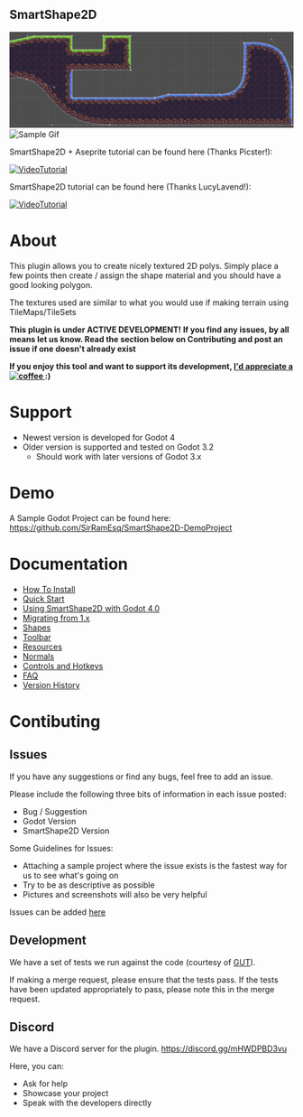 SmartShape2D
---
![Sample Image]( ./addons/rmsmartshape/documentation/imgs/sample.png )
![Sample Gif]( ./addons/rmsmartshape/documentation/imgs/sample.gif )

SmartShape2D + Aseprite tutorial can be found here (Thanks Picster!):

[![VideoTutorial](https://img.youtube.com/vi/r-pd2yuNPvA/0.jpg)](http://www.youtube.com/watch?v=r-pd2yuNPvA)

SmartShape2D tutorial can be found here (Thanks LucyLavend!):

[![VideoTutorial](https://img.youtube.com/vi/45PldDNCQhw/0.jpg)](https://www.youtube.com/watch?v=45PldDNCQhw)

# About
This plugin allows you to create nicely textured 2D polys.
Simply place a few points then create / assign the shape material and you should have a good looking polygon.

The textures used are similar to what you would use if making terrain using TileMaps/TileSets


**This plugin is under ACTIVE DEVELOPMENT! If you find any issues, by all means let us know.
Read the section below on Contributing and post an issue if one doesn't already exist**

**If you enjoy this tool and want to support its development, [I'd appreciate a coffee ](https://www.buymeacoffee.com/SirRamESQ) :)**
<a href="https://www.buymeacoffee.com/SirRamESQ">
  <img src="https://cdn.buymeacoffee.com/buttons/v2/default-yellow.png" align="left" height="48">
</a>

# Support
- Newest version is developed for Godot 4
- Older version is supported and tested on Godot 3.2
  - Should work with later versions of Godot 3.x

# Demo
A Sample Godot Project can be found here:
https://github.com/SirRamEsq/SmartShape2D-DemoProject

# Documentation
- [How To Install]( ./addons/rmsmartshape/documentation/Install.md )
- [Quick Start]( ./addons/rmsmartshape/documentation/Quickstart.md )
- [Using SmartShape2D with Godot 4.0](./addons/rmsmartshape/documentation/Godot4.md)
- [Migrating from 1.x]( ./addons/rmsmartshape/documentation/Migration.md )
- [Shapes]( ./addons/rmsmartshape/documentation/Shapes.md )
- [Toolbar]( ./addons/rmsmartshape/documentation/Toolbar.md )
- [Resources]( ./addons/rmsmartshape/documentation/Resources.md )
- [Normals]( ./addons/rmsmartshape/documentation/Normals.md )
- [Controls and Hotkeys]( ./addons/rmsmartshape/documentation/Controls.md )
- [FAQ]( ./addons/rmsmartshape/documentation/FAQ.md )
- [Version History]( ./addons/rmsmartshape/documentation/VersionHistory.md )

# Contibuting
## Issues
If you have any suggestions or find any bugs, feel free to add an issue.

Please include the following three bits of information in each issue posted:
- Bug / Suggestion
- Godot Version
- SmartShape2D Version

Some Guidelines for Issues:
- Attaching a sample project where the issue exists is the fastest way for us to see what's going on
- Try to be as descriptive as possible
- Pictures and screenshots will also be very helpful

Issues can be added [here](https://github.com/SirRamEsq/SmartShape2D/issues)

## Development
We have a set of tests we run against the code (courtesy of [GUT](https://github.com/bitwes/Gut)).

If making a merge request, please ensure that the tests pass. If the tests have been updated appropriately to pass, please note this in the merge request.

## Discord
We have a Discord server for the plugin. https://discord.gg/mHWDPBD3vu

Here, you can:
- Ask for help
- Showcase your project
- Speak with the developers directly


